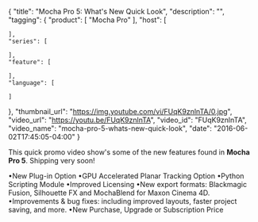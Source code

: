 {
  "title": "Mocha Pro 5: What's New Quick Look",
  "description": "",
  "tagging": {
    "product": [
      "Mocha Pro"
    ],
    "host": [

    ],
    "series": [

    ],
    "feature": [

    ],
    "language": [

    ]
  },
  "thumbnail_url": "https://img.youtube.com/vi/FUqK9znlnTA/0.jpg",
  "video_url": "https://youtu.be/FUqK9znlnTA",
  "video_id": "FUqK9znlnTA",
  "video_name": "mocha-pro-5-whats-new-quick-look",
  "date": "2016-06-02T17:45:05-04:00"
}

This quick promo video show's some of the new features found in **Mocha Pro
5**. Shipping very soon!

•New Plug-in Option •GPU Accelerated Planar Tracking Option •Python Scripting
Module •Improved Licensing •New export formats: Blackmagic Fusion, Silhouette
FX and MochaBlend for Maxon Cinema 4D. •Improvements &amp; bug fixes:
including improved layouts, faster project saving, and more. •New Purchase,
Upgrade or Subscription Price


